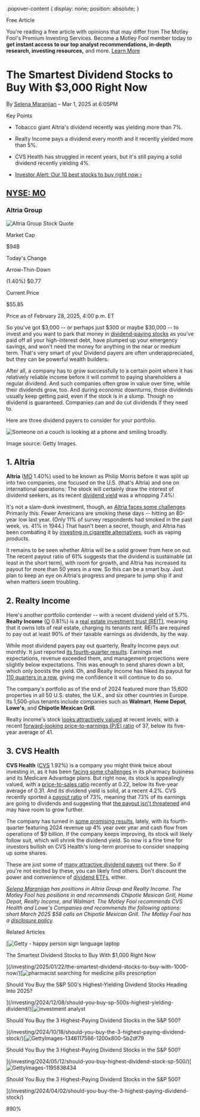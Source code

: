 .popover-content { display: none; position: absolute; }

Free Article[](#)

You're reading a free article with opinions that may differ from The Motley Fool's Premium Investing Services. Become a Motley Fool member today to **get instant access to our top analyst recommendations, in-depth research, investing resources,** and more. [Learn More](https://www.fool.com/mms/mark/op-free-tbox-art)

The Smartest Dividend Stocks to Buy With $3,000 Right Now
=========================================================

By [Selena Maranjian](/author/1283/) – Mar 1, 2025 at 6:05PM

Key Points

*   Tobacco giant Altria's dividend recently was yielding more than 7%.
    
*   Realty Income pays a dividend every month and it recently yielded more than 5%.
    
*   CVS Health has struggled in recent years, but it's still paying a solid dividend recently yielding 4%.
    
*   [Investor Alert: Our 10 best stocks to buy right now ›](https://www.fool.com/mms/mark/e-sa-nonbbn-kp?aid=10969&source=isaedikp0000035)
    

[NYSE: MO](/quote/nyse/mo/)
---------------------------

### Altria Group

![Altria Group Stock Quote](https://g.foolcdn.com/art/companylogos/mark/MO.png)

Market Cap

$94B

Today's Change

Arrow-Thin-Down

(1.40%) $0.77

Current Price

$55.85

Price as of February 28, 2025, 4:00 p.m. ET

So you've got $3,000 -- or perhaps just $300 or maybe $30,000 -- to invest and you want to park that money in [dividend-paying stocks](https://www.fool.com/investing/stock-market/types-of-stocks/dividend-stocks/how-to-invest-in-dividend-stocks/) as you've paid off all your high-interest debt, have plumped up your emergency savings, and won't need the money for anything in the near or medium term. That's very smart of you! Dividend payers are often underappreciated, but they can be powerful wealth builders.

After all, a company has to grow successfully to a certain point where it has relatively reliable income before it will commit to paying shareholders a regular dividend. And such companies often grow in value over time, while their dividends grow, too. And during economic downturns, those dividends usually keep getting paid, even if the stock is in a slump. Though no dividend is guaranteed. Companies can and do cut dividends if they need to.

Here are three dividend payers to consider for your portfolio.

![Someone on a couch is looking at a phone and smiling broadly. ](https://g.foolcdn.com/image/?url=https%3A%2F%2Fg.foolcdn.com%2Feditorial%2Fimages%2F809187%2Fgetty-smiling-at-phone-happy-on-couch.jpg&op=resize&w=700)

Image source: Getty Images.

1\. Altria
----------

**Altria** ([MO](/quote/nyse/mo/) 1.40%) used to be known as Philip Morris before it was split up into two companies, one focused on the U.S. (that's Altria) and one on international operations. The stock will certainly draw the interest of dividend seekers, as its recent [dividend yield](https://www.fool.com/investing/stock-market/types-of-stocks/dividend-stocks/dividend-yield/) was a whopping 7.4%!

It's not a slam-dunk investment, though, as [Altria faces some challenges](https://www.fool.com/investing/2025/02/13/altrias-problems-go-deeper-than-just-falling-tobac/). Primarily this: Fewer Americans are smoking these days -- hitting an 80-year low last year. (Only 11% of survey respondents had smoked in the past week, vs. 41% in 1944.) That hasn't been a secret, though, and Altria has been combating it by [investing in cigarette alternatives](https://www.fool.com/investing/2025/02/11/is-altria-group-stock-a-buy-sell-or-hold-in-2025/), such as vaping products.

It remains to be seen whether Altria will be a solid grower from here on out. The recent payout ratio of 61% suggests that the dividend is sustainable (at least in the short term), with room for growth, and Altria has increased its payout for more than 50 years in a row. So this can be a smart buy. Just plan to keep an eye on Altria's progress and prepare to jump ship if and when matters seem troubling.

2\. Realty Income
-----------------

Here's another portfolio contender -- with a recent dividend yield of 5.7%. **Realty Income** ([O](/quote/nyse/o/) 0.81%) is a [real estate investment trust (REIT)](https://www.fool.com/investing/stock-market/market-sectors/real-estate-investing/reit/mortgage-reit/), meaning that it owns lots of real estate, charging its tenants rent. REITs are required to pay out at least 90% of their taxable earnings as dividends, by the way.

While most dividend payers pay out quarterly, Realty Income pays out monthly. It just reported [its fourth-quarter results](https://www.fool.com/investing/2025/02/25/why-realty-incomes-stock-is-falling-today/). Earnings met expectations, revenue exceeded them, and management projections were slightly below expectations. This was enough to send shares down a bit, which only boosts the yield. Oh, and Realty Income has hiked its payout for [110 quarters in a row](https://www.fool.com/investing/2025/02/23/this-magnificent-57-yielding-dividend-stock-has-no/), giving me confidence it will continue to do so.

The company's portfolio as of the end of 2024 featured more than 15,600 properties in all 50 U.S. states, the U.K., and six other countries in Europe. Its 1,500-plus tenants include companies such as **Walmart**, **Home Depot**, **Lowe's**, and **Chipotle Mexican Grill**.

Realty Income's stock [looks attractively valued](https://www.fool.com/investing/2025/01/31/4-reasons-to-buy-realty-income-stock-like-theres-n/) at recent levels, with a recent [forward-looking price-to-earnings (P/E) ratio](https://www.fool.com/terms/f/forward-pe/) of 37, below its five-year average of 41.

3\. CVS Health
--------------

**CVS Health** ([CVS](/quote/nyse/cvs/) 1.92%) is a company you might think twice about investing in, as it has been [facing some challenges](https://www.fool.com/investing/2025/02/13/why-cvs-stock-thrashed-the-market-on-thursday/) in its pharmacy business and its Medicare Advantage plans. But right now, its stock is appealingly valued, with a [price-to-sales ratio](https://www.fool.com/terms/p/price-to-sales-ratio-value-stocks/) recently at 0.22, below its five-year average of 0.31. And its dividend yield is solid, at a recent 4.2%. CVS recently sported a [payout ratio](https://www.fool.com/terms/d/dividend-payout-ratio/) of 73%, meaning that 73% of its earnings are going to dividends and suggesting that [the payout isn't threatened](https://www.fool.com/investing/2025/02/07/is-cvs-healths-dividend-safe/) and may have room to grow further.

The company has turned in [some promising results](https://www.fool.com/investing/2025/02/18/is-it-too-late-to-buy-cvs-health-stock-for-the-hig/), lately, with its fourth-quarter featuring 2024 revenue up 4% year over year and cash flow from operations of $9 billion. If the company keeps improving, its stock will likely follow suit, which will shrink the dividend yield. So now is a fine time for investors bullish on CVS Health's long-term promise to consider snapping up some shares.

These are just some of [many attractive dividend payers](https://www.fool.com/investing/2025/01/20/5-top-dividend-stocks-yielding-more-than-5-to-buy/) out there. So if you're not excited by these, you can likely find others. Don't discount the power and convenience of [dividend ETFs](https://www.fool.com/investing/2025/01/13/9-dividend-etfs-to-buy-with-200-and-hold-forever/), either.

_[Selena Maranjian](https://www.fool.com/author/1283/) has positions in Altria Group and Realty Income. The Motley Fool has positions in and recommends Chipotle Mexican Grill, Home Depot, Realty Income, and Walmart. The Motley Fool recommends CVS Health and Lowe's Companies and recommends the following options: short March 2025 $58 calls on Chipotle Mexican Grill. The Motley Fool has a [disclosure policy](https://www.fool.com/legal/fool-disclosure-policy/)._

Related Articles

[![Getty - happy person sign language laptop](https://g.foolcdn.com/image/?url=https%3A%2F%2Fg.foolcdn.com%2Feditorial%2Fimages%2F804490%2Fgetty-happy-person-sign-language-laptop.jpg&op=resize&w=92&h=52)

The Smartest Dividend Stocks to Buy With $1,000 Right Now

](/investing/2025/01/22/the-smartest-dividend-stocks-to-buy-with-1000-now/)[![pharmacist searching for medicine pills prescription](https://g.foolcdn.com/image/?url=https%3A%2F%2Fg.foolcdn.com%2Feditorial%2Fimages%2F799804%2Fpharmacist-searching-for-medicine-pills-prescription.jpg&op=resize&w=92&h=52)

Should You Buy the S&P 500's Highest-Yielding Dividend Stocks Heading Into 2025?

](/investing/2024/12/08/should-you-buy-sp-500s-highest-yielding-dividend/)[![investment analyst](https://g.foolcdn.com/image/?url=https%3A%2F%2Fg.foolcdn.com%2Feditorial%2Fimages%2F794022%2Finvestment-analyst.jpg&op=resize&w=92&h=52)

Should You Buy the 3 Highest-Paying Dividend Stocks in the S&P 500?

](/investing/2024/10/18/should-you-buy-the-3-highest-paying-dividend-stock/)[![GettyImages-1346117566-1200x800-5b2df79](https://g.foolcdn.com/image/?url=https%3A%2F%2Fg.foolcdn.com%2Feditorial%2Fimages%2F775836%2Fgettyimages-1346117566-1200x800-5b2df79.jpg&op=resize&w=92&h=52)

Should You Buy the 3 Highest-Paying Dividend Stocks in the S&P 500?

](/investing/2024/05/12/should-you-buy-highest-dividend-stock-sp-500/)[![GettyImages-1195838434](https://g.foolcdn.com/image/?url=https%3A%2F%2Fg.foolcdn.com%2Feditorial%2Fimages%2F770845%2Fgettyimages-1195838434.jpg&op=resize&w=92&h=52)

Should You Buy the 3 Highest-Paying Dividend Stocks in the S&P 500?

](/investing/2024/04/02/should-you-buy-the-3-highest-paying-dividend-stock/)

890%